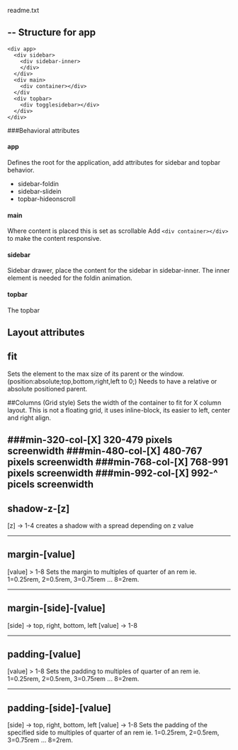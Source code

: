 readme.txt


--
Structure for app
--

```
<div app>
  <div sidebar>
    <div sidebar-inner>
    </div>
  </div>
  <div main>
    <div container></div>
  </div
  <div topbar>
    <div togglesidebar></div>
  </div>
</div>
```

###Behavioral attributes
#### app
Defines the root for the application, add attributes for sidebar and topbar behavior.

* sidebar-foldin
* sidebar-slidein
* topbar-hideonscroll
 

#### main
Where content is placed this is set as scrollable
Add ```<div container></div> ``` to make the content responsive.
#### sidebar
Sidebar drawer, place the content for the sidebar in sidebar-inner. The inner element is needed for the foldin animation. 
#### topbar
The topbar


Layout attributes
-----
 fit
-----
Sets the element to the max size of its parent or the window.
(position:absolute;top,bottom,right,left to 0;)
Needs to have a relative or absolute positioned parent.

##Columns (Grid style)
Sets the width of the container to fit for X column layout.
This is not a floating grid, it uses inline-block, its easier to left, center and right align.

###min-320-col-[X]
320-479 pixels screenwidth
###min-480-col-[X]
480-767 pixels screenwidth
###min-768-col-[X]
768-991 pixels screenwidth
###min-992-col-[X]
992-^ picels screenwidth
--------------
 shadow-z-[z]
--------------
[z] -> 1-4
creates a shadow with a spread depending on z value

----------------
 margin-[value]
----------------
[value] > 1-8
Sets the margin to multiples of quarter of an rem
ie. 1=0.25rem, 2=0.5rem, 3=0.75rem ... 8=2rem.

---------------------------
 margin-[side]-[value]
---------------------------
[side] -> top, right, bottom, left
[value] -> 1-8

-----------------
 padding-[value]
-----------------
[value] > 1-8
Sets the padding to multiples of quarter of an rem
ie. 1=0.25rem, 2=0.5rem, 3=0.75rem ... 8=2rem.

------------------------
 padding-[side]-[value]
------------------------
[side] -> top, right, bottom, left
[value] -> 1-8
Sets the padding of the specified side to multiples of quarter of an rem
ie. 1=0.25rem, 2=0.5rem, 3=0.75rem ... 8=2rem.
